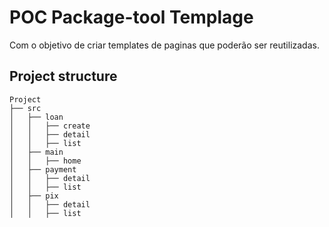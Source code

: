 # POC Package-tool Templage
  Com o objetivo de criar templates de paginas que poderão ser reutilizadas.

## Project structure

```
Project
├── src
│   ├── loan
│   │   ├── create
│   │   ├── detail
│   │   ├── list
│   ├── main
│   │   ├── home
│   ├── payment
│   │   ├── detail
│   │   ├── list
│   ├── pix
│   │   ├── detail
│   │   ├── list
```
